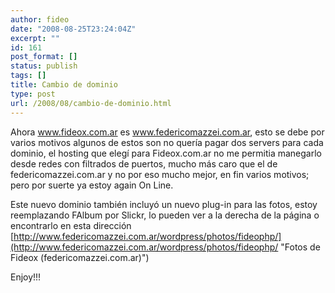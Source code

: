 ```yaml
---
author: fideo
date: "2008-08-25T23:24:04Z"
excerpt: ""
id: 161
post_format: []
status: publish
tags: []
title: Cambio de dominio
type: post
url: /2008/08/cambio-de-dominio.html
---
```

Ahora www.fideox.com.ar es www.federicomazzei.com.ar, esto se debe por varios motivos algunos de estos son no quería pagar dos servers para cada dominio, el hosting que elegí para Fideox.com.ar no me permitia manegarlo desde redes con filtrados de puertos, mucho más caro que el de federicomazzei.com.ar y no por eso mucho mejor, en fin varios motivos; pero por suerte ya estoy again On Line.

Este nuevo dominio también incluyó un nuevo plug-in para las fotos, estoy reemplazando FAlbum por Slickr, lo pueden ver a la derecha de la página o encontrarlo en esta dirección [http://www.federicomazzei.com.ar/wordpress/photos/fideophp/](http://www.federicomazzei.com.ar/wordpress/photos/fideophp/ "Fotos de Fideox (federicomazzei.com.ar)")

Enjoy!!!
